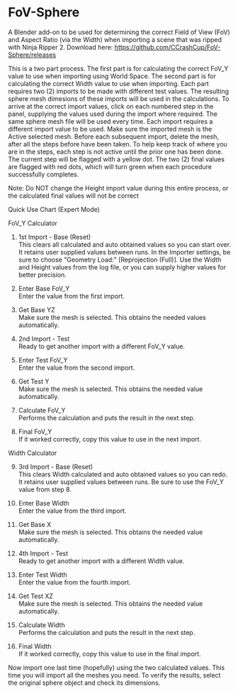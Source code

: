 # FoV-Sphere
A Blender add-on to be used for determining the correct Field of View (FoV) and Aspect Ratio (via the Width) when importing a scene that was ripped with Ninja Ripper 2. Download here: https://github.com/CCrashCup/FoV-Sphere/releases


This is a two part process. The first part is for calculating the correct FoV_Y value to use when importing using World Space. The second part is for calculating the correct Width value to use when importing. Each part requires two (2) imports to be made with different test values. The resulting sphere mesh dimesions of these imports will be used in the calculations. To arrive at the correct import values, click on each numbered step in the panel, supplying the values used during the import where required. The same sphere mesh file will be used every time. Each import requires a different import value to be used. Make sure the imported mesh is the Active selected mesh. Before each subsequent import, delete the mesh, after all the steps before have been taken. To help keep track of where you are in the steps, each step is not active until the prior one has been done. The current step will be flagged with a yellow dot. The two (2) final values are flagged with red dots, which will turn green when each procedure successfully completes.

Note: Do NOT change the Height import value during this entire process, or the calculated final values will not be correct

Quick Use Chart (Expert Mode)

FoV_Y Calculator

1. 1st Import - Base (Reset)                                                  
   This clears all calculated and auto obtained values so you can start over. It retains user supplied values between runs. In the Importer settings, be sure to choose "Geometry Load:" [Reprojection (Full)]. Use the Width and Height values from the log file, or you can supply higher values for better precision.

2. Enter Base FoV_Y                                                   
   Enter the value from the first import.

3. Get Base YZ                                                               
   Make sure the mesh is selected. This obtains the needed values automatically.

4. 2nd Import - Test                                                        
   Ready to get another import with a different FoV_Y value.

5. Enter Test FoV_Y                                                            
   Enter the value from the second import.

6. Get Test Y                                                               
   Make sure the mesh is selected. This obtains the needed value automatically.

7. Calculate FoV_Y                                                              
   Performs the calculation and puts the result in the next step.

8. Final FoV_Y                                                                   
   If it worked correctly, copy this value to use in the next import.

Width Calculator

9. 3rd Import - Base (Reset)                                                           
   This clears Width calculated and auto obtained values so you can redo. It retains user supplied values between runs. Be sure to use the FoV_Y value from step 8.

10. Enter Base Width                                                           
    Enter the value from the third import.

11. Get Base X                                                                 
    Make sure the mesh is selected. This obtains the needed value automatically.

12. 4th Import - Test                                                                   
    Ready to get another import with a different Width value.

13. Enter Test Width                                                               
    Enter the value from the fourth import.

14. Get Test XZ                                                               
    Make sure the mesh is selected. This obtains the needed value automatically.

15. Calculate Width                                                            
    Performs the calculation and puts the result in the next step.

16. Final Width                                                            
    If it worked correctly, copy this value to use in the final import.

Now import one last time (hopefully) using the two calculated values. This time you will import all the meshes you need. To verify the results, select the original sphere object and check its dimensions.
